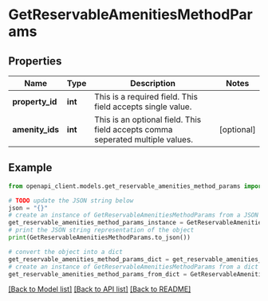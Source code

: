 # GetReservableAmenitiesMethodParams


## Properties

Name | Type | Description | Notes
------------ | ------------- | ------------- | -------------
**property_id** | **int** | This is a required field. This field accepts single value. | 
**amenity_ids** | **int** | This is an optional field. This field accepts comma seperated multiple values. | [optional] 

## Example

```python
from openapi_client.models.get_reservable_amenities_method_params import GetReservableAmenitiesMethodParams

# TODO update the JSON string below
json = "{}"
# create an instance of GetReservableAmenitiesMethodParams from a JSON string
get_reservable_amenities_method_params_instance = GetReservableAmenitiesMethodParams.from_json(json)
# print the JSON string representation of the object
print(GetReservableAmenitiesMethodParams.to_json())

# convert the object into a dict
get_reservable_amenities_method_params_dict = get_reservable_amenities_method_params_instance.to_dict()
# create an instance of GetReservableAmenitiesMethodParams from a dict
get_reservable_amenities_method_params_from_dict = GetReservableAmenitiesMethodParams.from_dict(get_reservable_amenities_method_params_dict)
```
[[Back to Model list]](../README.md#documentation-for-models) [[Back to API list]](../README.md#documentation-for-api-endpoints) [[Back to README]](../README.md)


